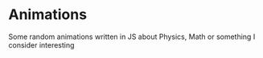 # Animations
Some random animations written in JS about Physics, Math or something I consider interesting
